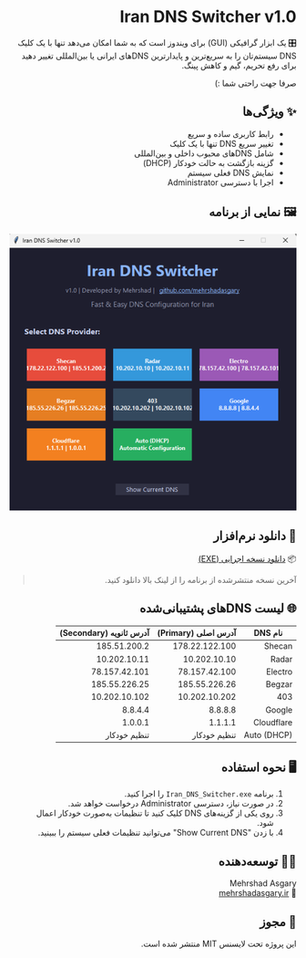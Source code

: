 <div dir="rtl">

# Iran DNS Switcher v1.0

🎛️  یک ابزار گرافیکی (GUI) برای ویندوز است که به شما امکان می‌دهد تنها با یک کلیک DNS سیستم‌تان را به سریع‌ترین و پایدارترین DNSهای ایرانی یا بین‌المللی تغییر دهید برای رفع تحریم، گیم و کاهش پینگ.

صرفا جهت راحتی شما :)

## ✨ ویژگی‌ها

- رابط کاربری ساده و سریع  
- تغییر سریع DNS تنها با یک کلیک  
- شامل DNSهای محبوب داخلی و بین‌المللی  
- گزینه بازگشت به حالت خودکار (DHCP)  
- نمایش DNS فعلی سیستم  
- اجرا با دسترسی Administrator  

## 🖼️ نمایی از برنامه

<div align="center">

![اسکرین‌شات Iran DNS Switcher](screenshot.png)

</div>

## 🔽 دانلود نرم‌افزار

📦 [دانلود نسخه اجرایی (EXE)](https://github.com/mehrshadasgary/Iran-DNS-Switcher/releases/latest/download/Iran_DNS_Switcher.exe)

> آخرین نسخه منتشرشده از برنامه را از لینک بالا دانلود کنید.

## 🌐 لیست DNSهای پشتیبانی‌شده

| نام DNS       | آدرس اصلی (Primary) | آدرس ثانویه (Secondary) |
|---------------|----------------------|--------------------------|
| Shecan        | 178.22.122.100       | 185.51.200.2             |
| Radar         | 10.202.10.10         | 10.202.10.11             |
| Electro       | 78.157.42.100        | 78.157.42.101            |
| Begzar        | 185.55.226.26        | 185.55.226.25            |
| 403           | 10.202.10.202        | 10.202.10.102            |
| Google        | 8.8.8.8              | 8.8.4.4                  |
| Cloudflare    | 1.1.1.1              | 1.0.0.1                  |
| Auto (DHCP)   | تنظیم خودکار        | تنظیم خودکار            |

## 🖥️ نحوه استفاده

1. برنامه `Iran_DNS_Switcher.exe` را اجرا کنید.  
2. در صورت نیاز، دسترسی Administrator درخواست خواهد شد.  
3. روی یکی از گزینه‌های DNS کلیک کنید تا تنظیمات به‌صورت خودکار اعمال شود.  
4. با زدن "Show Current DNS" می‌توانید تنظیمات فعلی سیستم را ببینید.

## 👨‍💻 توسعه‌دهنده

Mehrshad Asgary  
🔗 [mehrshadasgary.ir](https://mehrshadasgary.ir)

## 📜 مجوز

این پروژه تحت لایسنس MIT منتشر شده است.

</div>
